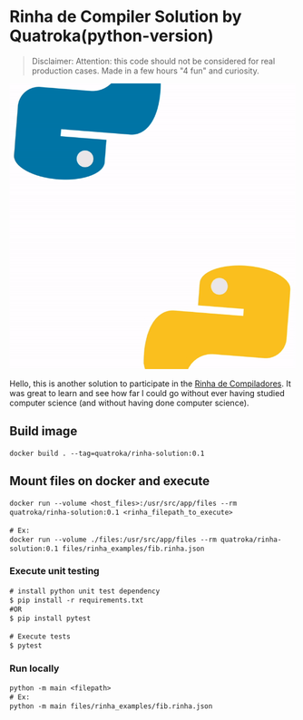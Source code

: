 # Rinha de Compiler Solution by Quatroka(python-version)

> Disclaimer: Attention: this code should not be considered for real production cases. Made in a few hours "4 fun" and curiosity.

![GIF](banner.gif)

Hello, this is another solution to participate in the [Rinha de Compiladores](https://github.com/aripiprazole/rinha-de-compiler).
It was great to learn and see how far I could go
 without ever having studied computer science
 (and without having done computer science).

## Build image

    docker build . --tag=quatroka/rinha-solution:0.1

## Mount files on docker and execute

    docker run --volume <host_files>:/usr/src/app/files --rm quatroka/rinha-solution:0.1 <rinha_filepath_to_execute>

    # Ex:
    docker run --volume ./files:/usr/src/app/files --rm quatroka/rinha-solution:0.1 files/rinha_examples/fib.rinha.json

### Execute unit testing

    # install python unit test dependency
    $ pip install -r requirements.txt
    #OR
    $ pip install pytest

    # Execute tests
    $ pytest

### Run locally

    python -m main <filepath>
    # Ex:
    python -m main files/rinha_examples/fib.rinha.json
